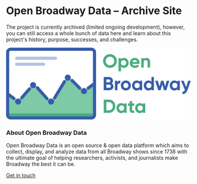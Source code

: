 <link rel="stylesheet" href="/assets/css/styles.css">
<link rel="stylesheet" href="{{ "/assets/css/main.css, " | prepend: site.baseurl }}">

# Open Broadway Data – Archive Site
The project is currently archived (limited ongoing development), however, you can still access a whole bunch of data here
and learn about this project's history, purpose, successes, and challenges.

<img src="images/open-broadway-data-logo.png" alt="Open Broadway Data logo" class="inline"/>

### About Open Broadway Data
Open Broadway Data is an open source & open data platform which aims to collect, display, and analyze data from all Broadway shows
since 1738 with the ultimate goal of helping researchers, activists, and journalists make Broadway the best it can be.

[Get in touch](/contact/)
